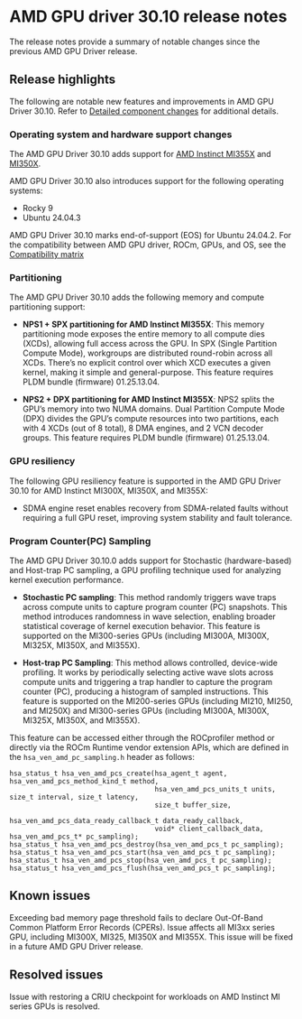 # AMD GPU driver 30.10 release notes

The release notes provide a summary of notable changes since the previous AMD GPU Driver release. 

## Release highlights

The following are notable new features and improvements in AMD GPU Driver 30.10. Refer to [Detailed component changes](#detailed-component-changes) for additional details.

### Operating system and hardware support changes

The AMD GPU Driver 30.10 adds support for [AMD Instinct MI355X](https://www.amd.com/en/products/accelerators/instinct/mi350/mi355x.html) and [MI350X](https://www.amd.com/en/products/accelerators/instinct/mi350/mi350x.html).

AMD GPU Driver 30.10 also introduces support for the following operating systems:

* Rocky 9
* Ubuntu 24.04.3

AMD GPU Driver 30.10 marks end-of-support (EOS) for Ubuntu 24.04.2. For the compatibility between AMD GPU driver, ROCm, GPUs, and OS, see the [Compatibility
matrix](../../docs/compatibility/compatibility-matrix.rst)

### Partitioning

The AMD GPU Driver 30.10 adds the following memory and compute partitioning support:

* **NPS1 + SPX partitioning for AMD Instinct MI355X**: This memory partitioning mode exposes the entire memory to all compute dies (XCDs), allowing full access across the GPU. In SPX (Single Partition Compute Mode), workgroups are distributed round-robin across all XCDs. There’s no explicit control over which XCD executes a given kernel, making it simple and general-purpose. This feature requires PLDM bundle (firmware) 01.25.13.04.

* **NPS2 + DPX partitioning for AMD Instinct MI355X**: NPS2 splits the GPU’s memory into two NUMA domains. Dual Partition Compute Mode (DPX) divides the GPU’s compute resources into two partitions, each with 4 XCDs (out of 8 total), 8 DMA engines, and 2 VCN decoder groups. This feature requires PLDM bundle (firmware) 01.25.13.04.

### GPU resiliency

The following GPU resiliency feature is supported in the AMD GPU Driver 30.10 for AMD Instinct MI300X, MI350X, and MI355X:

* SDMA engine reset enables recovery from SDMA-related faults without requiring a full GPU reset, improving system stability and fault tolerance.

### Program Counter(PC) Sampling

The AMD GPU Driver 30.10.0 adds support for Stochastic (hardware-based) and Host-trap PC sampling, a GPU profiling technique used for analyzing kernel execution performance. 

* **Stochastic PC sampling**: This method randomly triggers wave traps across compute units to capture program counter (PC) snapshots. This method introduces randomness in wave selection, enabling broader statistical coverage of kernel execution behavior. This feature is supported on the MI300-series GPUs (including MI300A, MI300X, MI325X, MI350X, and MI355X). 

* **Host-trap PC Sampling**: This method allows controlled, device-wide profiling. It works by periodically selecting active wave slots across compute units and triggering a trap handler to capture the program counter (PC), producing a histogram of sampled instructions. This feature is supported on the MI200-series GPUs (including MI210, MI250, and MI250X) and MI300-series GPUs (including MI300A, MI300X, MI325X, MI350X, and MI355X).

This feature can be accessed either through the ROCprofiler method or directly via the ROCm Runtime vendor extension APIs, which are defined in the `hsa_ven_amd_pc_sampling.h` header as follows: 

```
hsa_status_t hsa_ven_amd_pcs_create(hsa_agent_t agent, hsa_ven_amd_pcs_method_kind_t method, 
                                    hsa_ven_amd_pcs_units_t units, size_t interval, size_t latency, 
                                    size_t buffer_size, 
                                    hsa_ven_amd_pcs_data_ready_callback_t data_ready_callback, 
                                    void* client_callback_data, hsa_ven_amd_pcs_t* pc_sampling); 
hsa_status_t hsa_ven_amd_pcs_destroy(hsa_ven_amd_pcs_t pc_sampling); 
hsa_status_t hsa_ven_amd_pcs_start(hsa_ven_amd_pcs_t pc_sampling); 
hsa_status_t hsa_ven_amd_pcs_stop(hsa_ven_amd_pcs_t pc_sampling); 
hsa_status_t hsa_ven_amd_pcs_flush(hsa_ven_amd_pcs_t pc_sampling); 
```
## Known issues

Exceeding bad memory page threshold fails to declare Out-Of-Band Common Platform Error Records (CPERs). Issue affects all MI3xx series GPU, including MI300X, MI325, MI350X and MI355X. This issue will be fixed in a future AMD GPU Driver release. 

## Resolved issues

Issue with restoring a CRIU checkpoint for workloads on AMD Instinct MI series GPUs is resolved.
